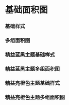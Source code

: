 
# 基础面积图

### 基础样式

<preview path="../examples/default/BaseArea.vue" title="基础样式" description=""></preview>

### 多组面积图

<preview path="../examples/default/MutiArea.vue" title="多组面积图" description=""></preview>

### 精益蓝黑主题基础样式

<preview path="../examples/blue-dark/BaseArea.vue" title="精益蓝黑主题基础面积图" description=""></preview>

### 精益蓝黑主题多组面积图

<preview path="../examples/blue-dark/MutiArea.vue" title="精益蓝黑主题多组面积图" description=""></preview>

### 精益亮橙色主题基础样式

<preview path="../examples/light-orange/BaseArea.vue" title="精益蓝黑主题基础面积图" description=""></preview>

### 精益亮橙色主题多组面积图

<preview path="../examples/light-orange/MutiArea.vue" title="精益蓝黑主题多组面积图" description=""></preview>
